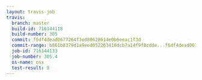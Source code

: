 ```yaml
---
layout: travis-job
travis:
  branch: master
  build-id: 716144118
  build-number: 305
  commit: f6df4dead0677264f3ed88628614e0b6eeac1f3d
  commit-range: b861b8379d1a9eed052263410dcb7a14f9f8cdde...f6df4dead0677264f3ed88628614e0b6eeac1f3d
  job-id: 716144133
  job-number: 305.4
  os-name: osx
  test-result: 0
---
```

